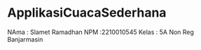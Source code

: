 # ApplikasiCuacaSederhana
NAma  : Slamet Ramadhan
NPM   :2210010545
Kelas : 5A Non Reg Banjarmasin 
